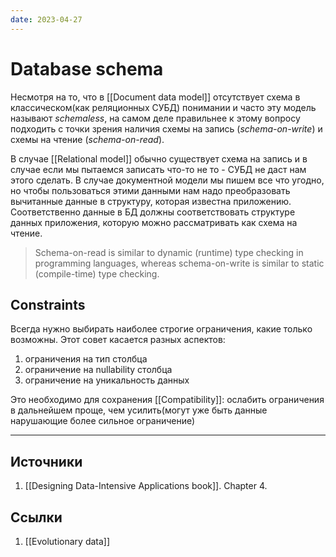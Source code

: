 ```yaml
---
date: 2023-04-27
---
```

# Database schema

Несмотря на то, что в [[Document data model]] отсутствует схема в классическом(как реляционных СУБД) понимании и часто эту модель называют *schemaless*, на самом деле правильнее к этому вопросу подходить с точки зрения наличия схемы на запись (*schema-on-write*) и схемы на чтение (*schema-on-read*).

В случае [[Relational model]] обычно существует схема на запись и в случае если мы пытаемся записать что-то не то - СУБД не даст нам этого сделать. В случае документной модели мы пишем все что угодно, но чтобы пользоваться этими данными нам надо преобразовать вычитанные данные в структуру, которая известна приложению. Соответственно данные в БД должны соответствовать структуре данных приложения, которую можно рассматривать как схема на чтение.

> Schema-on-read is similar to dynamic (runtime) type checking in programming languages, whereas schema-on-write is similar to static (compile-time) type checking.

## Constraints

Всегда нужно выбирать наиболее строгие ограничения, какие только возможны. Этот совет касается разных аспектов:

1. ограничения на тип столбца
1. ограничение на nullability столбца
1. ограничение на уникальность данных

Это необходимо для сохранения [[Compatibility]]: ослабить ограничения в дальнейшем проще, чем усилить(могут уже быть данные нарушающие более сильное ограничение)

---

## Источники

1. [[Designing Data-Intensive Applications book]]. Chapter 4.

## Ссылки

1. [[Evolutionary data]]
